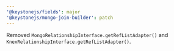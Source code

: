 ```yaml
---
'@keystonejs/fields': major
'@keystonejs/mongo-join-builder': patch
---
```


Removed `MongoRelationshipInterface.getRefListAdapter()` and `KnexRelationshipInterface.getRefListAdapter()`.
